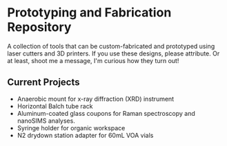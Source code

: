 # Prototyping and Fabrication Repository
A collection of tools that can be custom-fabricated and prototyped using laser cutters and 3D printers. If you use these designs, please attribute. Or at least, shoot me a message, I'm curious how they turn out!

## Current Projects
- Anaerobic mount for x-ray diffraction (XRD) instrument
- Horizontal Balch tube rack
- Aluminum-coated glass coupons for Raman spectroscopy and nanoSIMS analyses.
- Syringe holder for organic workspace
- N2 drydown station adapter for 60mL VOA vials
